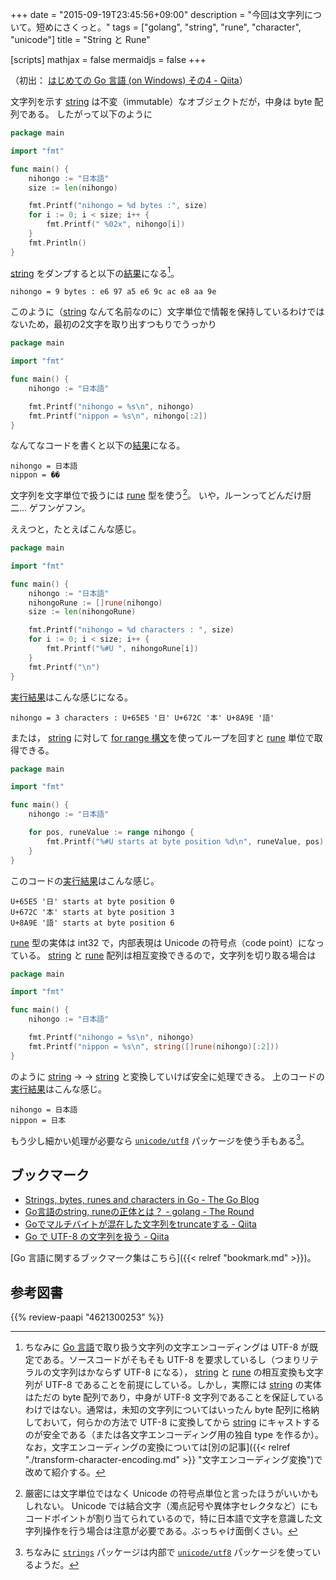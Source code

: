 +++
date = "2015-09-19T23:45:56+09:00"
description = "今回は文字列について。短めにさくっと。"
tags = ["golang", "string", "rune", "character", "unicode"]
title = "String と Rune"

[scripts]
  mathjax = false
  mermaidjs = false
+++

（初出： [はじめての Go 言語 (on Windows) その4 - Qiita](http://qiita.com/spiegel-im-spiegel/items/556166b6631c0369754f)）

文字列を示す [string] は不変（immutable）なオブジェクトだが，中身は byte 配列である。
したがって以下のように

```go
package main

import "fmt"

func main() {
    nihongo := "日本語"
    size := len(nihongo)

    fmt.Printf("nihongo = %d bytes :", size)
    for i := 0; i < size; i++ {
        fmt.Printf(" %02x", nihongo[i])
    }
    fmt.Println()
}
```

[string] をダンプすると以下の[結果](https://play.golang.org/p/acsS35_ZtHl)になる[^1]。

```text
nihongo = 9 bytes : e6 97 a5 e6 9c ac e8 aa 9e
```

[^1]: ちなみに [Go 言語]で取り扱う文字列の文字エンコーディングは UTF-8 が既定である。ソースコードがそもそも UTF-8 を要求しているし（つまりリテラルの文字列はかならず UTF-8 になる）， [string] と [rune] の相互変換も文字列が UTF-8 であることを前提にしている。しかし，実際には [string] の実体はただの byte 配列であり，中身が UTF-8 文字列であることを保証しているわけではない。通常は，未知の文字列についてはいったん byte 配列に格納しておいて，何らかの方法で UTF-8 に変換してから [string] にキャストするのが安全である（または各文字エンコーディング用の独自 type を作るか）。なお，文字エンコーディングの変換については[別の記事]({{< relref "./transform-character-encoding.md" >}} "文字エンコーディング変換")で改めて紹介する。

このように（[string] なんて名前なのに）文字単位で情報を保持しているわけではないため，最初の2文字を取り出すつもりでうっかり

```go
package main

import "fmt"

func main() {
    nihongo := "日本語"

    fmt.Printf("nihongo = %s\n", nihongo)
    fmt.Printf("nippon = %s\n", nihongo[:2])
}
```

なんてなコードを書くと以下の[結果](https://play.golang.org/p/s6FEJg9bCh_D)になる。

```text
nihongo = 日本語
nippon = ��
```

文字列を文字単位で扱うには [rune] 型を使う[^rune1]。
いや，ルーンってどんだけ厨二... ゲフンゲフン。

[^rune1]: 厳密には文字単位ではなく Unicode の符号点単位と言ったほうがいいかもしれない。 Unicode では結合文字（濁点記号や異体字セレクタなど）にもコードポイントが割り当てられているので，特に日本語で文字を意識した文字列操作を行う場合は注意が必要である。ぶっちゃけ面倒くさい。

ええつと，たとえばこんな感じ。

```go
package main

import "fmt"

func main() {
    nihongo := "日本語"
    nihongoRune := []rune(nihongo)
    size := len(nihongoRune)

    fmt.Printf("nihongo = %d characters : ", size)
    for i := 0; i < size; i++ {
        fmt.Printf("%#U ", nihongoRune[i])
    }
    fmt.Printf("\n")
}
```

[実行結果](https://play.golang.org/p/gJqGozG4rOs)はこんな感じになる。

```text
nihongo = 3 characters : U+65E5 '日' U+672C '本' U+8A9E '語' 
```

または， [string] に対して [for range 構文](http://golang.org/ref/spec#For_statements)を使ってループを回すと [rune] 単位で取得できる。

```go
package main

import "fmt"

func main() {
    nihongo := "日本語"

    for pos, runeValue := range nihongo {
        fmt.Printf("%#U starts at byte position %d\n", runeValue, pos)
    }
}
```

このコードの[実行結果](https://play.golang.org/p/tEtE-FEmoRx)はこんな感じ。

```text
U+65E5 '日' starts at byte position 0
U+672C '本' starts at byte position 3
U+8A9E '語' starts at byte position 6
```

[rune] 型の実体は int32 で，内部表現は Unicode の符号点（code point）になっている。
[string] と [rune] 配列は相互変換できるので，文字列を切り取る場合は

```go
package main

import "fmt"

func main() {
    nihongo := "日本語"

    fmt.Printf("nihongo = %s\n", nihongo)
    fmt.Printf("nippon = %s\n", string([]rune(nihongo)[:2]))
}
```

のように [string] → [][rune] → [string] と変換していけば安全に処理できる。
上のコードの[実行結果](https://play.golang.org/p/EQEUIgkriHr)はこんな感じ。

```text
nihongo = 日本語
nippon = 日本
```

もう少し細かい処理が必要なら [`unicode/utf8`](http://golang.org/pkg/unicode/utf8/) パッケージを使う手もある[^2]。

[^2]: ちなみに [`strings`](http://golang.org/pkg/strings/) パッケージは内部で [`unicode/utf8`](http://golang.org/pkg/unicode/utf8/) パッケージを使っているようだ。

## ブックマーク

- [Strings, bytes, runes and characters in Go - The Go Blog](http://blog.golang.org/strings)
- [Go言語のstring, runeの正体とは？ - golang - The Round](http://knightso.hateblo.jp/entry/2014/06/24/090719)
- [Goでマルチバイトが混在した文字列をtruncateする - Qiita](http://qiita.com/hokaccha/items/3d3f45b5927b4584dbac)
- [Go で UTF-8 の文字列を扱う - Qiita](http://qiita.com/masakielastic/items/01a4fb691c572dd71a19)

[Go 言語に関するブックマーク集はこちら]({{< relref "bookmark.md" >}})。

[Go 言語]: https://golang.org/ "The Go Programming Language"
[string]: http://golang.org/ref/spec#String_types
[rune]: http://blog.golang.org/strings "Strings, bytes, runes and characters in Go - The Go Blog"

## 参考図書

{{% review-paapi "4621300253" %}} <!-- プログラミング言語Go -->
